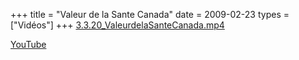 +++
title = "Valeur de la Sante Canada"
date = 2009-02-23
types = ["Vidéos"]
+++
[3.3.20\_ValeurdelaSanteCanada.mp4](/files/3.3.20_ValeurdelaSanteCanada.mp4)

[YouTube](https://www.youtube.com/watch?v=YOgpbu6vxa4)
